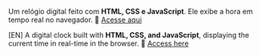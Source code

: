 Um relógio digital feito com **HTML, CSS e JavaScript**. Ele exibe a hora em tempo real no navegador.  🔗 [Acesse aqui](https://luiznq.github.io/relogio-digital/)  

[EN] A digital clock built with **HTML, CSS, and JavaScript**, displaying the current time in real-time in the browser.  🔗 [Access here](https://luiznq.github.io/relogio-digital/)  
